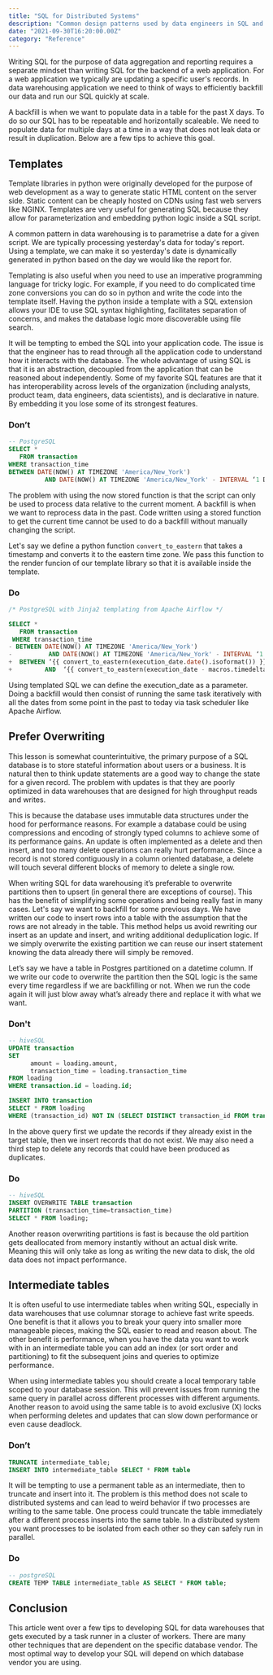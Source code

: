 ```yaml
---
title: "SQL for Distributed Systems"
description: "Common design patterns used by data engineers in SQL and Python, for ELT scripting in distributed computing environments."
date: "2021-09-30T16:20:00.00Z"
category: "Reference"
---
```


Writing SQL for the purpose of data aggregation and reporting requires a separate mindset than writing SQL for the backend of a web application. For a web application we typically are updating a specific user's records. In data warehousing application we need to think of ways to efficiently backfill our data and run our SQL quickly at scale. 

A backfill is when we want to populate data in a table for the past X days. To do so our SQL has to be repeatable and horizontally scaleable. We need to populate data for multiple days at a time in a way that does not leak data or result in duplication. Below are a few tips to achieve this goal.

## Templates

Template libraries in python were originally developed for the purpose of web development as a way to generate static HTML content on the server side. Static content can be cheaply hosted on CDNs using fast web servers like NGINX. Templates are very useful for generating SQL because they allow for parameterization and embedding python logic inside a SQL script. 

A common pattern in data warehousing is to parametrise a date for a given script. We are typically processing yesterday's data for today's report. Using a template, we can make it so yesterday's date is dynamically generated in python based on the day we would like the report for.

Templating is also useful when you need to use an imperative programming language for tricky logic. For example, if you need to do complicated time zone conversions you can do so in python and write the code into the template itself. Having the python inside a template with a SQL extension allows your IDE to use SQL syntax highlighting, facilitates separation of concerns, and makes the database logic more discoverable using file search.

It will be tempting to embed the SQL into your application code. The issue is that the engineer has to read through all the application code to understand how it interacts with the database. The whole advantage of using SQL is that it is an abstraction, decoupled from the application that can be reasoned about independently. Some of my favorite SQL features are that it has  interoperability across levels of the organization (including analysts, product team, data engineers, data scientists), and is declarative in nature. By embedding it you lose some of its strongest features.

### Don’t

```SQL
-- PostgreSQL
SELECT * 
   FROM transaction 
WHERE transaction_time 
BETWEEN DATE(NOW() AT TIMEZONE 'America/New_York')
          AND DATE(NOW() AT TIMEZONE 'America/New_York' - INTERVAL ‘1 DAY’);
```
The problem with using the now stored function is that the script can only be used to process data relative to the current moment. A backfill is when we want to reprocess data in the past. Code written using a stored function to get the current time cannot be used to do a backfill without manually changing the script.

Let's say we define a python function `convert_to_eastern` that takes a timestamp and converts it to the eastern time zone. We pass this function to the render funcion of our template library so that it is available inside the template.

### Do 

```SQL {diff}
/* PostgreSQL with Jinja2 templating from Apache Airflow */

SELECT * 
   FROM transaction 
 WHERE transaction_time 
- BETWEEN DATE(NOW() AT TIMEZONE 'America/New_York')
-          AND DATE(NOW() AT TIMEZONE 'America/New_York' - INTERVAL ‘1 DAY’);
+  BETWEEN ‘{{ convert_to_eastern(execution_date.date().isoformat()) }}’                            
+         AND  ‘{{ convert_to_eastern(execution_date - macros.timedelta(days=1)).isoformat() }}’ 
```

Using templated SQL we can define the execution_date as a parameter. Doing a backfill would then consist of running the same task iteratively with all the dates from some point in the past to today via task scheduler like Apache Airflow.

## Prefer Overwriting 

This lesson is somewhat counterintuitive, the primary purpose of a SQL database is to store stateful information about users or a business. It is natural then to think update statements are a good way to change the state for a given record. The problem with updates is that they are poorly optimized in data warehouses that are designed for high throughput reads and writes. 

This is because the database uses immutable data structures under the hood for performance reasons. For example a database could be using compressions and encoding of strongly typed columns to achieve some of its performance gains. An update is often implemented as a delete and then insert, and too many delete operations can really hurt performance. Since a record is not stored contiguously in a column oriented database, a delete will touch several different blocks of memory to delete a single row.

When writing SQL for data warehousing it’s preferable to overwrite partitions then to upsert (in general there are exceptions of course). This has the benefit of simplifying some operations and being really fast in many cases. Let's say we want to backfill for some previous days. We have written our code to insert rows into a table with the assumption that the rows are not already in the table. This method helps us avoid rewriting our insert as an update and insert, and writing additional deduplication logic. If we simply overwrite the existing partition we can reuse our insert statement knowing the data already there will simply be removed. 

Let’s say we have a table in Postgres partitioned on a datetime column. If we write our code to overwrite the partition then the SQL logic is the same every time regardless if we are backfilling or not. When we run the code again it will just blow away what’s already there and replace it with what we want.

### Don't 
```SQL
-- hiveSQL
UPDATE transaction
SET
      amount = loading.amount,
      transaction_time = loading.transaction_time
FROM loading 
WHERE transaction.id = loading.id;

INSERT INTO transaction
SELECT * FROM loading
WHERE (transaction_id) NOT IN (SELECT DISTINCT transaction_id FROM transaction);
```

In the above query first we update the records if they already exist in the target table, then we insert records that do not exist. We may also need a third step to delete any records that could have been produced as duplicates.

### Do

```SQL
-- hiveSQL
INSERT OVERWRITE TABLE transaction
PARTITION (transaction_time=transaction_time) 
SELECT * FROM loading;
```

Another reason overwriting partitions is fast is because the old partition gets deallocated from memory instantly without an actual disk write. Meaning this will only take as long as writing the new data to disk, the old data does not impact performance.

## Intermediate tables 

It is often useful to use intermediate tables when writing SQL, especially in data warehouses that use columnar storage to achieve fast write speeds. One benefit is that it allows you to break your query into smaller more manageable pieces, making the SQL easier to read and reason about. The other benefit is performance, when you have the data you want to work with in an intermediate table you can add an index (or sort order and partitioning) to fit the subsequent joins and queries to optimize performance.  

When using intermediate tables you should create a local temporary table scoped to your database session. This will prevent issues from running the same query in parallel across different processes with different arguments. Another reason to avoid using the same table is to avoid exclusive (X) locks when performing deletes and updates that can slow down performance or even cause deadlock. 

### Don’t 

```SQL
TRUNCATE intermediate_table;
INSERT INTO intermediate_table SELECT * FROM table
```
It will be tempting to use a permanent table as an intermediate, then to truncate and insert into it. The problem is this method does not scale to distributed systems and can lead to weird behavior if two processes are writing to the same table. One process could truncate the table immediately after a different process inserts into the same table. In a distributed system you want processes to be isolated from each other so they can safely run in parallel. 

### Do

```SQL
-- postgreSQL
CREATE TEMP TABLE intermediate_table AS SELECT * FROM table;
```

## Conclusion

This article went over a few tips to developing SQL for data warehouses that gets executed by a task runner in a cluster of workers. There are many other techniques that are dependent on the specific database vendor. The most optimal way to develop your SQL will depend on which database vendor you are using.
